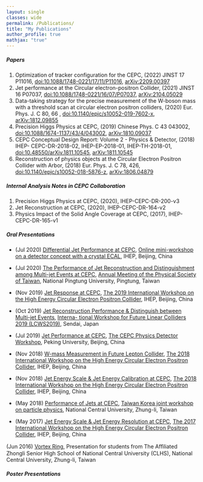 ```yaml
---
layout: single
classes: wide
permalink: /Publications/
title: "My Publications"
author_profile: true
mathjax: "true"
---
```

##### Papers
1. Optimization of tracker configuration for the CEPC, (2022) JINST 17 P11016, 
[doi:10.1088/1748-0221/17/11/P11016](https://iopscience.iop.org/article/10.1088/1748-0221/17/11/P11016), [arXiv:2209.00397](https://arxiv.org/abs/2209.00397)
2. Jet performance at the Circular electron-positron Collider, (2021) JINST 16 P07037, 
[doi:10.1088/1748-0221/16/07/P07037](https://iopscience.iop.org/article/10.1088/1748-0221/16/07/P07037), [arXiv:2104.05029](https://arxiv.org/abs/2104.05029)
3. Data-taking strategy for the precise measurement of the W-boson mass with a threshold scan at circular electron positron colliders, (2020) Eur. Phys. J. C 80, 66 , 
[doi:10.1140/epjc/s10052-019-7602-x](https://link.springer.com/article/10.1140/epjc/s10052-019-7602-x), [arXiv:1812.09855](https://arxiv.org/abs/1812.09855)
4. Precision Higgs Physics at CEPC, (2019) Chinese Phys. C 43 043002, 
[doi:10.1088/1674-1137/43/4/043002](https://iopscience.iop.org/article/10.1088/1674-1137/43/4/043002), [arXiv:1810.09037](https://arxiv.org/abs/1810.09037)
5. CEPC Conceptual Design Report: Volume 2 - Physics & Detector, (2018) IHEP- CEPC-DR-2018-02, IHEP-EP-2018-01, IHEP-TH-2018-01, 
[doi:10.48550/arXiv.1811.10545](https://arxiv.org/abs/1811.10545), [arXiv:1811.10545](https://arxiv.org/abs/1811.10545)
6. Reconstruction of physics objects at the Circular Electron Positron Collider with Arbor, (2018) Eur. Phys. J. C 78, 426, 
[doi:10.1140/epjc/s10052-018-5876-z](https://link.springer.com/article/10.1140/epjc/s10052-018-5876-z), [arXiv:1806.04879](https://arxiv.org/abs/1806.04879)

##### Internal Analysis Notes in CEPC Collaboration
1. Precision Higgs Physics at CEPC, (2020), IHEP-CEPC-DR-200-v3
2. Jet Reconstruction at CEPC, (2020), IHEP-CEPC-DR-164-v2
3. Physics Impact of the Solid Angle Coverage at CEPC, (2017), IHEP-CEPC-DR-165-v1

##### Oral Presentations
* (Jul 2020) [Differential Jet Performance at CEPC](https://indico.ihep.ac.cn/event/11938/contributions/14770/attachments/6975/7884/072320_ECAL_MiniWS.pdf), [Online mini-workshop on a detector concept with a crystal ECAL](https://indico.ihep.ac.cn/event/11938/), IHEP, Beijing, China

* (Jul 2020) [The Performance of Jet Reconstruction and Distinguishment among Multi-jet Events at CEPC](https://tps2020.conf.tw/site/order/1312/oral_contestants.aspx?sid=1312&lang=en), [Annual Meeting of the Physical Society of Taiwan](https://peizhulai.github.io/pdfs/slides/2020_Annual_Meeting_TPS_Slides.pdf), National Pingtung University, Pingtung, Taiwan

* (Nov 2019) [Jet Response at CEPC](https://indico.ihep.ac.cn/event/9960/contributions/113754/attachments/61149/70519/111819_CEPCWS_2019_Jet.pdf), [The 2019 International Workshop on the High Energy Circular Electron Positron Collider](https://indico.ihep.ac.cn/event/9960/), IHEP, Beijing, China

* (Oct 2019) [Jet Reconstruction Performance & Distinguish between Multi-jet Events](https://agenda.linearcollider.org/event/8217/contributions/44662/attachments/34904/53926/Pei-Zhu.Lai_LCWS2019_Jet_Reconstruction_Performance.pdf), [Interna- tional Workshop for Future Linear Colliders 2019 (LCWS2019)](https://epx.phys.tohoku.ac.jp/LCWS2019/), Sendai, Japan

* (Jul 2019) [Jet Performance at CEPC](https://indico.ihep.ac.cn/event/9832/contributions/112249/attachments/60195/69391/070118_CEPCWorkshop_JES.pdf), [The CEPC Physics Detector Workshop](https://indico.ihep.ac.cn/event/9832/), Peking University, Beijing, China

* (Nov 2018) [W-mass Measurement in Future Lepton Collider](https://indico.ihep.ac.cn/event/7389/contributions/93742/attachments/49703/57230/111318_CEPCWorkshop_Wmass.pdf), [The 2018 International Workshop on the High Energy Circular Electron Positron Collider](https://indico.ihep.ac.cn/event/7389/timetable/?view=standard), IHEP, Beijing, China

* (Nov 2018) [Jet Energy Scale & Jet Energy Calibration at CEPC](https://indico.ihep.ac.cn/event/7389/contributions/93810/attachments/49732/57259/111218_CEPCWorkshop_JES.pdf), [The 2018 International Workshop on the High Energy Circular Electron Positron Collider](https://indico.ihep.ac.cn/event/7389/timetable/?view=standard), IHEP, Beijing, China

* (May 2018) [Performance of Jets at CEPC](https://peizhulai.github.io/pdfs/slides/2018_Taiwan_Korea_Joint_WS_Slides.pdf), [Taiwan Korea joint workshop on particle physics](https://indico.cern.ch/event/730600/), National Central University, Zhung-li, Taiwan

* (May 2017) [Jet Energy Scale & Jet Energy Resolution at CEPC](https://indico.ihep.ac.cn/event/6618/contributions/85898/attachments/45117/51873/110617_CEPCWorkshop.pdf), [The 2017 International Workshop on the High Energy Circular Electron Positron Collider](https://indico.ihep.ac.cn/event/6618/), IHEP, Beijing, China

(Jun 2016) [Vortex Ring](https://peizhulai.github.io/pdfs/slides/2016_Vortex_Ring_Presentation_Slides.pdf), Presentation for students from The Aﬀiliated Zhongli Senior High School of National Central University (CLHS), National Central University, Zhung-li, Taiwan

##### Poster Presentations














